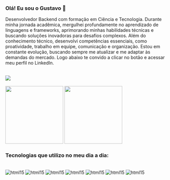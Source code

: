
### Olá! Eu sou o Gustavo 👋

Desenvolvedor Backend com formação em Ciência e Tecnologia. Durante minha jornada acadêmica, mergulhei profundamente no aprendizado de linguagens e frameworks, aprimorando minhas habilidades técnicas e buscando soluções inovadoras para desafios complexos. Além do conhecimento técnico, desenvolvi competências essenciais, como proatividade, trabalho em equipe, comunicação e organização. Estou em constante evolução, buscando sempre me atualizar e me adaptar às demandas do mercado. Logo abaixo te convido a clicar no botão e acessar meu perfil no LinkedIn.

<div style="display: inline_block"><br/>
    <a href="https://www.linkedin.com/in/gustavo-lima15/" target="_blank"><img src="https://img.shields.io/badge/LinkedIn-0077B5?style=for-the-badge&logo=linkedin&logoColor=white" target="_blank"></a>
</div></br>

<div>
    <img height="180cm" src="https://github-readme-stats.vercel.app/api?username=gustavolima43&show_icons=true&theme=dracula"/>
    <img height="180cm" src="https://github-readme-stats.vercel.app/api/top-langs/?username=gustavolima43&layout=compact&langs_count=16&theme=dracula"/>
</div>


### Tecnologias que utilizo no meu dia a dia:

<div style="display: inline_block"><br/>
    <img align="center" alt="html15" src="https://img.shields.io/badge/HTML5-E34F26?style=for-the-badge&logo=html5&logoColor=white" />
    <img align="center" alt="html15" src="https://img.shields.io/badge/CSS3-1572B6?style=for-the-badge&logo=css3&logoColor=white" />
    <img align="center" alt="html15" src="https://img.shields.io/badge/JavaScript-323330?style=for-the-badge&logo=javascript&logoColor=F7DF1E" />
    <img align="center" alt="html15" src="https://img.shields.io/badge/TypeScript-007ACC?style=for-the-badge&logo=typescript&logoColor=white" />
    <img align="center" alt="html15" src="https://img.shields.io/badge/Node.js-43853D?style=for-the-badge&logo=node.js&logoColor=white" />
    <img align="center" alt="html15" src="https://img.shields.io/badge/Prisma-3982CE?style=for-the-badge&logo=Prisma&logoColor=white" />
    <img align="center" alt="html15" src="https://img.shields.io/badge/PostgreSQL-316192?style=for-the-badge&logo=postgresql&logoColor=white" />
</div></br>
